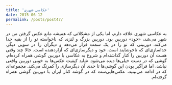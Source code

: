 ```yaml
---
title: 'عکاسی شهری'
date: 2015-06-12
permalink: /posts/post47/
---
```

<div align="justify" dir="rtl" style="font-family:vazir;">

به عکاسی شهری علاقه دارم، اما یکی از مشکلاتی که همیشه مانع عکس گرفتن من در شهر می‌شد، «خود» دوربین بود. دوربین بزرگ و لنزی که ناخواسته تو را از بقیه جدا می‌کند. دوربینی که تو را در یک سمت قرار می‌دهد و دیگران را در سویی دیگر. جداسازی‌ای که ناخوشایند است. خود و دیگرسازی‌ای که آزاردهنده است. حالا چند وقتی هست آن دوربین را کنار گذاشته‌ام و شروع به عکاسی با دوربین گوشی همراه کرده‌ام. گوشی که در دست خیلی‌ها دیده می‌شود. شاید کیفیت عکس‌ها به خوبی دوربین واقعی نباشد، اما فراگیر بودن این گوشی‌ها تا حدی آن دیگرسازی را کمرنگ می‌کند‌. مجموعه‌ای که در ادامه می‌بینید، عکس‌هایی‌ست که در گوشه‌ کنار ایران با دوربین گوشی همراه گرفته‌ام.

</div>
